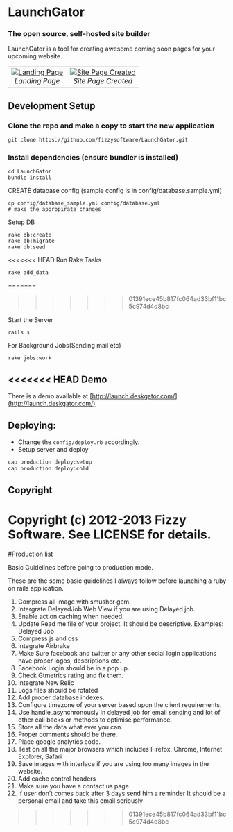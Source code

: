 
# LaunchGator


### The open source, self-hosted site builder


LaunchGator is a tool for creating awesome coming soon pages for your upcoming website.


<table>
  <tr>
    <td align="center">
      <a href="http://launch.deskgator.com/images/Landing.png" target="_blank" title="Landing Page">
        <img src="http://launch.deskgator.com/images/Landing.png" alt="Landing Page">
      </a>
      <br />
      <em>Landing Page</em>
    </td>
    <td align="center">
      <a href="http://launch.deskgator.com/images/site_page_created.png" target="_blank" title="Page Created">
        <img src="http://launch.deskgator.com/images/site_page_created.png" alt="Site Page Created">
      </a>
      <br />
      <em>Site Page Created</em>
    </td>
  </tr>
</table>

## Development Setup

### Clone the repo and make a copy to start the new application
```
git clone https://github.com/fizzysoftware/LaunchGator.git
```

### Install dependencies (ensure bundler is installed)
```
cd LaunchGator
bundle install
```

CREATE database config (sample config is in config/database.sample.yml)
```
cp config/database_sample.yml config/database.yml
# make the appropirate changes 

```

Setup DB
```
rake db:create
rake db:migrate
rake db:seed
```

<<<<<<< HEAD
Run Rake Tasks
```
rake add_data
```
=======
>>>>>>> 01391ece45b817fc064ad33bf11bc5c974d4d8bc

Start the Server
```
rails s
```

For Background Jobs(Sending mail etc)
```
rake jobs:work
```

<<<<<<< HEAD
Demo
----

There is a demo available at [http://launch.deskgator.com/](http://launch.deskgator.com/)


Deploying:
----------

  * Change the `config/deploy.rb` accordingly.
  * Setup server and deploy

```bash
cap production deploy:setup
cap production deploy:cold
```

Copyright
---------

Copyright (c) 2012-2013 Fizzy Software. See LICENSE for details.
=======

#Production list

Basic Guidelines before going to production mode.

These are the some basic guidelines I always follow before launching a ruby on rails application.

1. Compress all image with smusher gem.
2. Intergrate DelayedJob Web View if you are using Delayed job.
3. Enable action caching when needed.
4. Update Read me file of your project. It should be descriptive. Examples: Delayed Job
5. Compress js and css
6. Integrate Airbrake
7. Make Sure facebook and twitter or any other social login applications have proper logos, descriptions etc.
8. Facebook Login should be in a  pop up.
9. Check Gtmetrics rating and fix them.
10. Integrate New Relic
11. Logs files should be rotated
12. Add proper database indexes.
13. Configure timezone of your server based upon the client requirements.
14. Use handle_asynchronously in delayed job for email sending and lot of other call backs or methods to optimise performance.
15. Store all the data what ever you can.
16. Proper comments should be there.
17. Place google analytics code.
18. Test on all the major browsers which includes Firefox, Chrome, Internet Explorer, Safari
19. Save images with interlace if you are using too many images in the website.
20. Add cache control headers
21. Make sure you have a contact us page
22. If user don’t comes back after 3 days send him a reminder  It should be a personal email and take this email seriously
>>>>>>> 01391ece45b817fc064ad33bf11bc5c974d4d8bc
